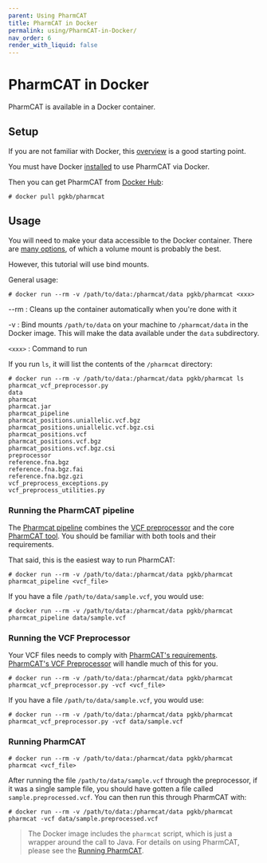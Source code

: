 ```yaml
---
parent: Using PharmCAT
title: PharmCAT in Docker
permalink: using/PharmCAT-in-Docker/
nav_order: 6
render_with_liquid: false
---
```

# PharmCAT in Docker

PharmCAT is available in a Docker container.

## Setup

If you are not familiar with Docker, this [overview](https://docs.docker.com/get-started/overview/) is a good starting point.

You must have Docker [installed](https://docs.docker.com/get-docker/) to use PharmCAT via Docker.

Then you can get PharmCAT from [Docker Hub](https://hub.docker.com/r/pgkb/pharmcat):

```console
# docker pull pgkb/pharmcat
```

## Usage

You will need to make your data accessible to the Docker container.  There are [many options](https://docs.docker.com/storage/), of which a volume mount is probably the best.

However, this tutorial will use bind mounts.

General usage:

```console
# docker run --rm -v /path/to/data:/pharmcat/data pgkb/pharmcat <xxx>
```

--rm
: Cleans up the container automatically when you're done with it

-v
: Bind mounts `/path/to/data` on your machine to `/pharmcat/data` in the Docker image.  This will make the data available under the `data` subdirectory.

`<xxx>`
: Command to run

If you run `ls`, it will list the contents of the `/pharmcat` directory:

```console
# docker run --rm -v /path/to/data:/pharmcat/data pgkb/pharmcat ls
pharmcat_vcf_preprocessor.py
data
pharmcat
pharmcat.jar
pharmcat_pipeline
pharmcat_positions.uniallelic.vcf.bgz
pharmcat_positions.uniallelic.vcf.bgz.csi
pharmcat_positions.vcf
pharmcat_positions.vcf.bgz
pharmcat_positions.vcf.bgz.csi
preprocessor
reference.fna.bgz
reference.fna.bgz.fai
reference.fna.bgz.gzi
vcf_preprocess_exceptions.py
vcf_preprocess_utilities.py
```


### Running the PharmCAT pipeline

The [Pharmcat pipeline](/using/Running-PharmCAT-Pipeline) combines the [VCF preprocessor](/using/VCF-Preprocessor) and
the core [PharmCAT tool](/using/Running-PharmCAT).  You should be familiar with both tools and their requirements.

That said, this is the easiest way to run PharmCAT:

```console
# docker run --rm -v /path/to/data:/pharmcat/data pgkb/pharmcat pharmcat_pipeline <vcf_file>
```

If you have a file `/path/to/data/sample.vcf`, you would use:

```console
# docker run --rm -v /path/to/data:/pharmcat/data pgkb/pharmcat pharmcat_pipeline data/sample.vcf
```


### Running the VCF Preprocessor

Your VCF files needs to comply with [PharmCAT's requirements](/using/VCF-Requirements).  [PharmCAT's VCF Preprocessor](/using/VCF-Preprocessor) will handle much of this for you.

```console
# docker run --rm -v /path/to/data:/pharmcat/data pgkb/pharmcat pharmcat_vcf_preprocessor.py -vcf <vcf_file>
```

If you have a file `/path/to/data/sample.vcf`, you would use:

```console
# docker run --rm -v /path/to/data:/pharmcat/data pgkb/pharmcat pharmcat_vcf_preprocessor.py -vcf data/sample.vcf
```


### Running PharmCAT

```console
# docker run --rm -v /path/to/data:/pharmcat/data pgkb/pharmcat pharmcat <vcf_file>
```

After running the file `/path/to/data/sample.vcf` through the preprocessor, if it was a single sample file, you should 
have gotten a file called `sample.preprocessed.vcf`.  You can then run this through PharmCAT with:

```console
# docker run --rm -v /path/to/data:/pharmcat/data pgkb/pharmcat pharmcat -vcf data/sample.preprocessed.vcf
```

> The Docker image includes the `pharmcat` script, which is just a wrapper around the call to Java.  For details on 
> using PharmCAT, please see the [Running PharmCAT](/using/Running-PharmCAT).
